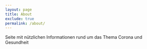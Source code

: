 ```yaml
---
layout: page
title: About
exclude: true
permalink: /about/
---
```


Seite mit nützlichen Informationen rund um das Thema Corona und Gesundheit

